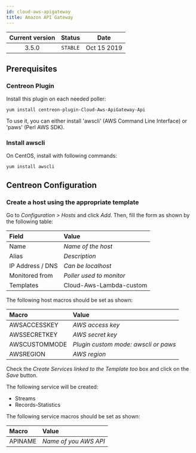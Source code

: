 ```yaml
---
id: cloud-aws-apigateway
title: Amazon API Gateway
---
```


| Current version | Status | Date |
| :-: | :-: | :-: |
| 3.5.0 | `STABLE` | Oct 15 2019 |

## Prerequisites

### Centreon Plugin

Install this plugin on each needed poller:

``` shell
yum install centreon-plugin-Cloud-Aws-ApiGateway-Api
```

To use it, you can either install 'awscli' (AWS Command Line Interface) or 'paws' (Perl AWS SDK).

### Install awscli

On CentOS, install with following commands:

``` shell
yum install awscli
```

## Centreon Configuration

### Create a host using the appropriate template

Go to *Configuration \> Hosts* and click *Add*. Then, fill the form as shown by the following table:

| Field            | Value                    |
| :--------------- | :----------------------- |
| Name             | *Name of the host*       |
| Alias            | *Description*            |
| IP Address / DNS | *Can be localhost*       |
| Monitored from   | *Poller used to monitor* |
| Templates        | Cloud-Aws-Lambda-custom  |

The following host macros should be set as shown:

| Macro         | Value                                |
| :------------ | :----------------------------------- |
| AWSACCESSKEY  | *AWS access key*                     |
| AWSSECRETKEY  | *AWS secret key*                     |
| AWSCUSTOMMODE | *Plugin custom mode: awscli or paws* |
| AWSREGION     | *AWS region*                         |

Check the *Create Services linked to the Template too* box and click on the *Save* button.

The following service will be created:

  - Streams
  - Records-Statistics

The following service macros should be set as shown:

| Macro   | Value                 |
| :------ | :-------------------- |
| APINAME | *Name of you AWS API* |


